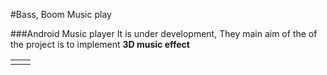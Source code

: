#Bass, Boom Music play

###Android Music player
It is under development, They main aim of the of the project is to implement **3D music effect**

<table>
<tr>
<td></td>
<td></td>
</tr>
</table>
